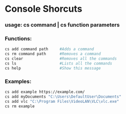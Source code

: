 # Console Shorcuts

### usage: cs command | cs function parameters

### Functions:

```sh
cs add command path     #Adds a command
cs rm command path      #Removes a command
cs clear                #Removes all the commands
cs ls                   #Lists all the commands
cs help                 #Show this message
```

### Examples:

```sh
cs add example https://example.com/
cs add myDocuments "C:\Users\DefaultUser\Documents"
cs add vlc "C:\Program Files\VideoLAN\VLC\vlc.exe"
cs rm example
```
